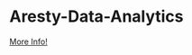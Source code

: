 # Aresty-Data-Analytics

[More Info!](https://webapps.rutgers.edu/urs/projects/projectdetails.aspx?id=10273)
